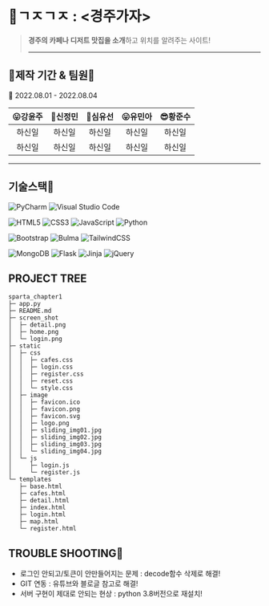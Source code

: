 # 🥨ㄱㅈㄱㅈ : <경주가자>

> **경주의 카페나 디저트 맛집을 소개**하고 위치를 알려주는 사이트!
> 
>
> ------------------------------------
## 📅제작 기간 & 팀원💯

📅 2022.08.01 - 2022.08.04

  |😛강윤주|🥰신정민|🤩심유선|😛유민아|😎황준수
  |:--:|:--:|:--:|:--:|:--:|
  |하신일|하신일|하신일|하신일|하신일|
  |하신일|하신일|하신일|하신일|하신일|  

------------------------------------------

## 기술스택🧠
![PyCharm](https://img.shields.io/badge/pycharm-143?style=for-the-badge&logo=pycharm&logoColor=black&color=black&labelColor=green)  ![Visual Studio Code](https://img.shields.io/badge/Visual%20Studio%20Code-0078d7.svg?style=for-the-badge&logo=visual-studio-code&logoColor=white)  

![HTML5](https://img.shields.io/badge/html5-%23E34F26.svg?style=for-the-badge&logo=html5&logoColor=white)  ![CSS3](https://img.shields.io/badge/css3-%231572B6.svg?style=for-the-badge&logo=css3&logoColor=white)  ![JavaScript](https://img.shields.io/badge/javascript-%23323330.svg?style=for-the-badge&logo=javascript&logoColor=%23F7DF1E)  ![Python](https://img.shields.io/badge/python-3670A0?style=for-the-badge&logo=python&logoColor=ffdd54)  

![Bootstrap](https://img.shields.io/badge/bootstrap-%23563D7C.svg?style=for-the-badge&logo=bootstrap&logoColor=white)  ![Bulma](https://img.shields.io/badge/bulma-00D0B1?style=for-the-badge&logo=bulma&logoColor=white)  ![TailwindCSS](https://img.shields.io/badge/tailwindcss-%2338B2AC.svg?style=for-the-badge&logo=tailwind-css&logoColor=white)  

![MongoDB](https://img.shields.io/badge/MongoDB-%234ea94b.svg?style=for-the-badge&logo=mongodb&logoColor=white)  ![Flask](https://img.shields.io/badge/flask-%23000.svg?style=for-the-badge&logo=flask&logoColor=white)  ![Jinja](https://img.shields.io/badge/jinja-white.svg?style=for-the-badge&logo=jinja&logoColor=black)  ![jQuery](https://img.shields.io/badge/jquery-%230769AD.svg?style=for-the-badge&logo=jquery&logoColor=white)  

## PROJECT TREE
```
sparta_chapter1
├─ app.py
├─ README.md
├─ screen_shot
│  ├─ detail.png
│  ├─ home.png
│  └─ login.png
├─ static
│  ├─ css
│  │  ├─ cafes.css
│  │  ├─ login.css
│  │  ├─ register.css
│  │  ├─ reset.css
│  │  └─ style.css
│  ├─ image
│  │  ├─ favicon.ico
│  │  ├─ favicon.png
│  │  ├─ favicon.svg
│  │  ├─ logo.png
│  │  ├─ sliding_img01.jpg
│  │  ├─ sliding_img02.jpg
│  │  ├─ sliding_img03.jpg
│  │  └─ sliding_img04.jpg
│  └─ js
│     ├─ login.js
│     └─ register.js
└─ templates
   ├─ base.html
   ├─ cafes.html
   ├─ detail.html
   ├─ index.html
   ├─ login.html
   ├─ map.html
   └─ register.html

```  
  
## TROUBLE SHOOTING💢
 * 로그인 안되고/토큰이 안만들어지는 문제 : decode함수 삭제로 해결!
 * GIT 연동 : 유튜브와 블로글 참고로 해결!
 * 서버 구현이 제대로 안되는 현상 : python 3.8버전으로 재설치!
